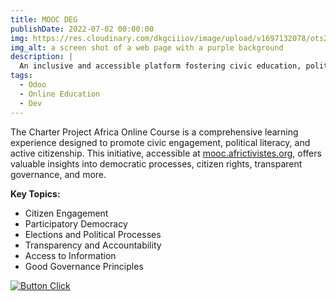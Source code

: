 ```yaml
---
title: MOOC DEG
publishDate: 2022-07-02 00:00:00
img: https://res.cloudinary.com/dkgciiiov/image/upload/v1697132078/ots20bzyjcz9tuzt95ig.png
img_alt: a screen shot of a web page with a purple background
description: |
  An inclusive and accessible platform fostering civic education, political literacy, and active citizen engagement in democratic processes.
tags:
  - Odoo
  - Online Education
  - Dev
---
```


The Charter Project Africa Online Course is a comprehensive learning experience designed to promote civic engagement, political literacy, and active citizenship. This initiative, accessible at [mooc.africtivistes.org](mooc.africtivistes.org), offers valuable insights into democratic processes, citizen rights, transparent governance, and more.

**Key Topics:**
+ Citizen Engagement
+ Participatory Democracy
+ Elections and Political Processes
+ Transparency and Accountability
+ Access to Information
+ Good Governance Principles

[![Button Click]][Link]

[Button Click]: https://img.shields.io/badge/CLICK_TO_EXPLORE!-37a779?style=for-the-badge&color=gray 
[Link]: https://mooc.africtivistes.org 'Link with example title.'



